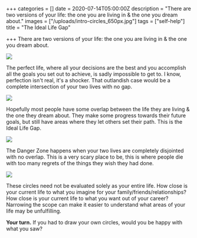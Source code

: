 +++
categories = []
date = 2020-07-14T05:00:00Z
description = "There are two versions of your life: the one you are living in & the one you dream about."
images = ["/uploads/intro-circles_650px.jpg"]
tags = ["self-help"]
title = "The Ideal Life Gap"

+++
There are two versions of your life: the one you are living in & the one you dream about.

![](/uploads/intro-circles_650px.jpg)

The perfect life, where all your decisions are the best and you accomplish all the goals you set out to achieve, is sadly impossible to get to. I know, perfection isn't real, it's a shocker. That outlandish case would be a complete intersection of your two lives with no gap.

![](/uploads/perfect_life_circle_650px.jpg)

Hopefully most people have some overlap between the life they are living & the one they dream about. They make some progress towards their future goals, but still have areas where they let others set their path. This is the Ideal Life Gap.

![](/uploads/overlapping-circles_650px.jpg)

The Danger Zone happens when your two lives are completely disjointed with no overlap. This is a very scary place to be, this is where people die with too many regrets of the things they wish they had done.

![](/uploads/danger_zone_circles_650px.jpg)

These circles need not be evaluated solely as your entire life. How close is your current life to what you imagine for your family/friends/relationships? How close is your current life to what you want out of your career? Narrowing the scope can make it easier to understand what areas of your life may be unfulfilling.

**Your turn.** If you had to draw your own circles, would you be happy with what you saw?
